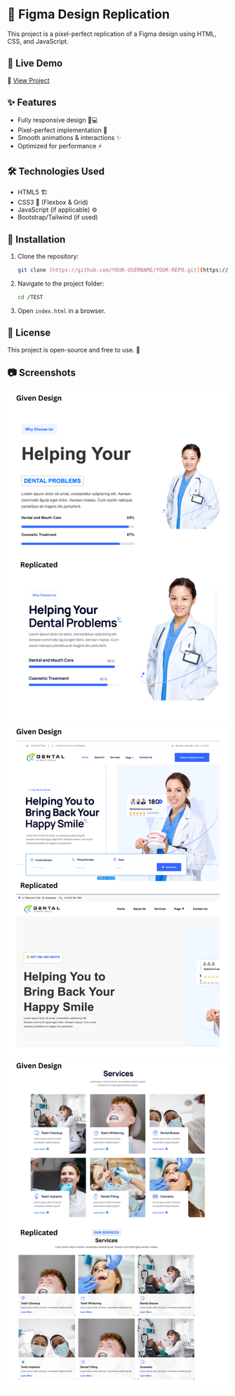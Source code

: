# 🎨 Figma Design Replication

This project is a pixel-perfect replication of a Figma design using HTML, CSS, and JavaScript.

## 🚀 Live Demo
🔗 [View Project](https://www.figma.com/design/Xu32UBv5HhHSJdDJl8Eoqz/dentic?node-id=0-1&t=FiZR846ojEZEBsD1-1) 

## ✨ Features
- Fully responsive design 📱💻
- Pixel-perfect implementation 🎯
- Smooth animations & interactions ✨
- Optimized for performance ⚡

## 🛠 Technologies Used
- HTML5 🏗️
- CSS3 🎨 (Flexbox & Grid)
- JavaScript (if applicable) ⚙️
- Bootstrap/Tailwind (if used)

## 🔧 Installation
1. Clone the repository:
   ```sh
   git clone [https://github.com/YOUR-USERNAME/YOUR-REPO.git](https://github.com/Yogeshramu/dentic-website-replication.git)
   
   ```
2. Navigate to the project folder:
   ```sh
   cd /TEST
   ```
3. Open `index.html` in a browser.

## 📜 License
This project is open-source and free to use. 🚀

## 📷 Screenshots
![Project Preview 1](./images/screenshots/1.png)  
![Project Preview 2](./images/screenshots/2.png)  
![Project Preview 3](./images/screenshots/3.png)  

